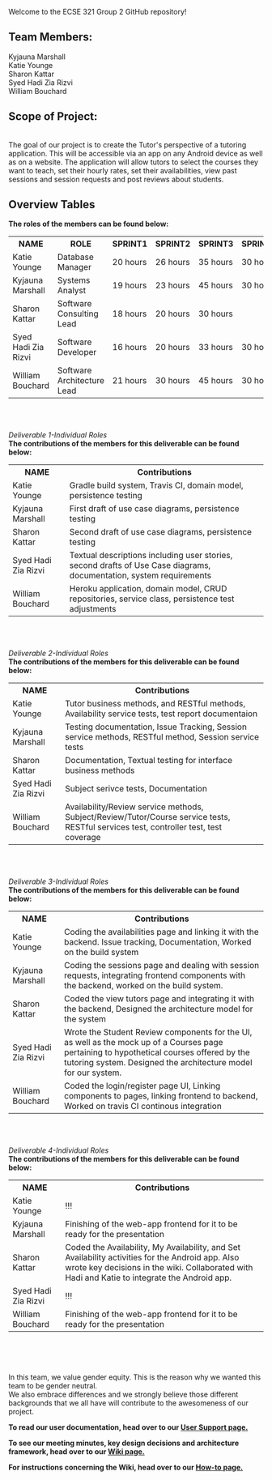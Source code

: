 Welcome to the ECSE 321 Group 2 GitHub repository!<br>

<h2>Team Members:</h2>
Kyjauna Marshall<br>
Katie Younge<br>
Sharon Kattar<br>
Syed Hadi Zia Rizvi<br>
William Bouchard<br>


<h2>Scope of Project:</h2><br>
The goal of our project is to create the Tutor's perspective of a tutoring application. 
This will be accessible via an app on any Android device as well as on a website. The application
will allow tutors to select the courses they want to teach, set their hourly rates, set their availabilities, view past sessions and session requests and post reviews about students.<br>

<h2>Overview Tables</h2>
<b>The roles of the members can be found below:</b>


<table>
  <tr>
    <th><b>NAME</th> 
    <th><b>ROLE</th>
    <th><b>SPRINT1</th>
    <th><b>SPRINT2</th>
    <th><b>SPRINT3</th>
    <th><b>SPRINT4</th>
  </tr>

  <tr>
    <td>Katie Younge</td>
    <td>Database Manager</td>
    <td>20 hours</td>
    <td>26 hours</td>
    <td>35 hours</td>
    <td>30 hours</td>
  </tr>
  
  <tr>
    <td>Kyjauna Marshall</td>
    <td>Systems Analyst</td>
    <td>19 hours</td>
    <td>23 hours</td>
    <td>45 hours</td>
    <td>30 hours</td>
  </tr>
  
  <tr>
    <td>Sharon Kattar</td>
    <td>Software Consulting Lead</td>
    <td>18 hours</td>
    <td>20 hours</td>
    <td>30 hours</td>
    <td></td>
  </tr>
    
  <tr>
    <td>Syed Hadi Zia Rizvi</td>
    <td>Software Developer</td>
    <td>16 hours</td>
    <td>20 hours</td>
    <td>33 hours</td>
    <td>30 hours</td>
  </tr>

  <tr>
    <td>William Bouchard</td>
    <td>Software Architecture Lead</td>
    <td>21 hours</td>
    <td>30 hours</td>
    <td>45 hours</td>
    <td>30 hours</td>
  </tr>
  
 </table><br/><br/>
  
<i>Deliverable 1-Individual Roles</i></br>
<b>The contributions of the members for this deliverable can be found below:</b>

<table>
  <tr>
    <th><b>NAME</th> 
    <th><b>Contributions</th>
  </tr>

  <tr>
    <td>Katie Younge</td>
    <td>Gradle build system, Travis CI, domain model, persistence testing</td>
  </tr>
  
  <tr>
    <td>Kyjauna Marshall</td>
    <td>First draft of use case diagrams, persistence testing</td>
  </tr>
  
  <tr>
    <td>Sharon Kattar</td>
    <td>Second draft of use case diagrams, persistence testing</td>
  </tr>
  
  <tr>
    <td>Syed Hadi Zia Rizvi</td>
    <td>Textual descriptions including user stories, second drafts of Use Case diagrams, documentation, system requirements</td>
  </tr>

  <tr>
    <td>William Bouchard</td>
    <td>Heroku application, domain model, CRUD repositories, service class, persistence test adjustments</td>
  </tr>
  
</table><br/><br/>


<i>Deliverable 2-Individual Roles</i></br>
<b>The contributions of the members for this deliverable can be found below:</b>
<table>
  <tr>
    <th><b>NAME</th> 
    <th><b>Contributions</th>
  </tr>

  <tr>
    <td>Katie Younge</td>
    <td>Tutor business methods, and RESTful methods, Availability service tests, test report documentaion </td>
  </tr>
  
  <tr>
    <td>Kyjauna Marshall</td>
    <td>Testing documentation, Issue Tracking, Session service methods, RESTful method, Session service tests</td>
  </tr>

  <tr>
    <td>Sharon Kattar</td>
    <td>Documentation, Textual testing for interface business methods</td>
  </tr>

  <tr>
    <td>Syed Hadi Zia Rizvi</td>
    <td>Subject serivce tests, Documentation</td>
  </tr>
    
  <tr>
    <td>William Bouchard</td>
    <td>Availability/Review service methods, Subject/Review/Tutor/Course service tests, RESTful services test, controller test, test coverage</td>
  </tr>
  
</table><br/><br/>

<i>Deliverable 3-Individual Roles</i></br>
<b>The contributions of the members for this deliverable can be found below:</b>
<table>
  <tr>
    <th><b>NAME</th> 
    <th><b>Contributions</th>
  </tr>

  <tr>
    <td>Katie Younge</td>
    <td>Coding the availabilities page and linking it with the backend. Issue tracking, Documentation, Worked on the build system</td>
  </tr>
  
  <tr>
    <td>Kyjauna Marshall</td>
    <td>Coding the sessions page and dealing with session requests, integrating frontend components with the backend, worked on the build system.</td>
  </tr>

  <tr>
    <td>Sharon Kattar</td>
    <td>Coded the view tutors page and integrating it with the backend, Designed the architecture model for the system</td>
  </tr>

  <tr>
    <td>Syed Hadi Zia Rizvi</td>
    <td>Wrote the Student Review components for the UI, as well as the mock up of a Courses page pertaining to hypothetical courses offered by the tutoring system. Designed the architecture model for our system. </td>
  </tr>
    
  <tr>
    <td>William Bouchard</td>
    <td> Coded the login/register page UI, Linking components to pages, linking frontend to backend, Worked on travis CI continous integration</td>
  </tr>
  
</table><br/><br/>

<i>Deliverable 4-Individual Roles</i></br>
<b>The contributions of the members for this deliverable can be found below:</b>
<table>
  <tr>
    <th><b>NAME</th> 
    <th><b>Contributions</th>
  </tr>

  <tr>
    <td>Katie Younge</td>
    <td>!!!</td>
  </tr>
  
  <tr>
    <td>Kyjauna Marshall</td>
    <td>Finishing of the web-app frontend for it to be ready for the presentation</td>
  </tr>

  <tr>
    <td>Sharon Kattar</td>
    <td> Coded the Availability, My Availability, and Set Availability activities for the Android app. Also wrote key decisions in the wiki. Collaborated with Hadi and Katie to integrate the Android app.</td>
  </tr>

  <tr>
    <td>Syed Hadi Zia Rizvi</td>
    <td>!!!</td>
  </tr>
    
  <tr>
    <td>William Bouchard</td>
    <td> Finishing of the web-app frontend for it to be ready for the presentation</td>
  </tr>
  
</table><br/><br/>


<br>In this team, we value gender equity. This is the reason why we wanted this team to be gender neutral.
<br>We also embrace differences and we strongly believe those different backgrounds that we all have will contribute to the awesomeness of our project.</br>

<b>To read our user documentation, head over to our <a href="https://github.com//McGill-ECSE321-Fall2019/project-group-2/wiki/User-Support">User Support page.</a><br></b>

<b>To see our meeting minutes, key design decisions and architecture
framework, head over to our <a href="https://github.com/McGill-ECSE321-Fall2019/project-group-2/wiki">Wiki page.</a><br></b>

<b>For instructions concerning the Wiki, head over to our <a href="https://github.com/McGill-ECSE321-Fall2019/project-group-2/wiki/How-To">How-to page.</a></b>
